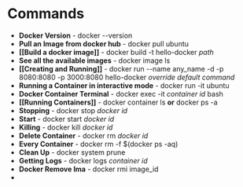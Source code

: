 # Commands
- **Docker Version** - docker --version
- **Pull an Image from docker hub** - docker pull ubuntu
- **[[Build a docker image]]** - docker build -t hello-docker *path*
- **See all the available images** - docker image ls
- **[[Creating and Running]]** - docker run --name any_name -d -p 8080:8080 -p 3000:8080 hello-docker _override default command_
- **Running a Container in interactive mode** - docker run -it ubuntu
- **Docker Container Terminal** - docker exec -it _container id_ bash
- **[[Running Containers]]** - docker container ls __or__ docker ps -a
- **Stopping** - docker stop _docker id_
- **Start** - docker start _docker id_
- **Killing** - docker kill _docker id_
- **Delete Container** - docker rm _docker id_
- **Every Container** - docker rm -f $(docker ps -aq)
- **Clean Up** - docker system prune
- **Getting Logs** - docker logs _container id_
- **Docker Remove Ima**  -  docker rmi image_id
- 